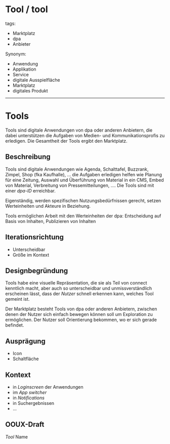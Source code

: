 # Tool / tool

tags:
* Marktplatz
* dpa
* Anbieter
	
Synonym:
* Anwendung
* Applikation
* Service
* digitale Ausspielfläche
* Marktplatz
* digitales Produkt
---
# Tools
Tools sind digitale Anwendungen von dpa oder anderen Anbietern, die dabei unterstützen die Aufgaben von Medien- und Kommunikationsprofis zu erledigen. Die Gesamtheit der Tools ergibt den Marktplatz.

## Beschreibung
Tools sind digitale Anwendungen wie Agenda, Schalttafel, Buzzrank, Zimpel, Shop (fka Kaufhalle), … die Aufgaben erledigen helfen wie Planung für eine Zeitung, Auswahl und Überführung von Material in ein CMS, Embed von Material, Verbreitung von Pressemitteilungen, …. Die Tools  sind mit einer *dpa-ID* erreichbar.

Eigenständig, werden spezifischen Nutzungsbedürfnissen gerecht, setzen Werteinheiten und Akteure in Beziehung.
  
Tools  ermöglichen Arbeit mit den Werteinheiten der dpa: Entscheidung auf Basis von Inhalten, Publizieren von Inhalten

## Iterationsrichtung
* Unterscheidbar
* Größe im Kontext


## Designbegründung
Tools habe eine visuelle Repräsentation, die sie als Teil von connect kenntlich macht, aber auch so unterscheidbar und unmissverständlich erscheinen lässt, dass der *Nutzer* schnell erkennen kann, welches Tool gemeint ist.

Der Marktplatz besteht  Tools von dpa oder anderen Anbietern, zwischen denen der Nutzer sich einfach bewegen können soll um Exploration zu ermöglichen. Der Nutzer soll Orientierung bekommen, wo er sich gerade befindet.

## Ausprägung
* Icon
* Schaltfläche


## Kontext
* in *Loginscreen* der Anwendungen
* im *App switcher*
* in *Notifications*
* in Suchergebnissen
* …

## OOUX-Draft
*Tool*
Name
